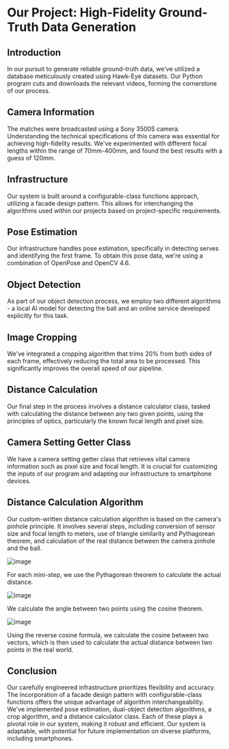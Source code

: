 # Our Project: High-Fidelity Ground-Truth Data Generation 

## Introduction
In our pursuit to generate reliable ground-truth data, we've utilized a database meticulously created using Hawk-Eye datasets. Our Python program cuts and downloads the relevant videos, forming the cornerstone of our process.

## Camera Information
The matches were broadcasted using a Sony 3500S camera. Understanding the technical specifications of this camera was essential for achieving high-fidelity results. We've experimented with different focal lengths within the range of 70mm-400mm, and found the best results with a guess of 120mm.

## Infrastructure
Our system is built around a configurable-class functions approach, utilizing a facade design pattern. This allows for interchanging the algorithms used within our projects based on project-specific requirements.

## Pose Estimation
Our infrastructure handles pose estimation, specifically in detecting serves and identifying the first frame. To obtain this pose data, we're using a combination of OpenPose and OpenCV 4.6.

## Object Detection
As part of our object detection process, we employ two different algorithms - a local AI model for detecting the ball and an online service developed explicitly for this task.

## Image Cropping
We've integrated a cropping algorithm that trims 20% from both sides of each frame, effectively reducing the total area to be processed. This significantly improves the overall speed of our pipeline.

## Distance Calculation
Our final step in the process involves a distance calculator class, tasked with calculating the distance between any two given points, using the principles of optics, particularly the known focal length and pixel size.

## Camera Setting Getter Class
We have a camera setting getter class that retrieves vital camera information such as pixel size and focal length. It is crucial for customizing the inputs of our program and adapting our infrastructure to smartphone devices.

## Distance Calculation Algorithm
Our custom-written distance calculation algorithm is based on the camera's pinhole principle. It involves several steps, including conversion of sensor size and focal length to meters, use of triangle similarity and Pythagorean theorem, and calculation of the real distance between the camera pinhole and the ball. 

![image](https://github.com/eeren3411/SpeedoMeter/assets/77689346/9300e12f-ca04-4a5b-b0ad-bb9bc72d3b5f)


For each mini-step, we use the Pythagorean theorem to calculate the actual distance. 

![image](https://github.com/eeren3411/SpeedoMeter/assets/77689346/f35cc3f4-3629-4feb-8fb7-f1485ca1cdd1)

We calculate the angle between two points using the cosine theorem. 

![image](https://github.com/eeren3411/SpeedoMeter/assets/77689346/4339da15-913f-4d58-8e2a-7b7169f944e4)

Using the reverse cosine formula, we calculate the cosine between two vectors, which is then used to calculate the actual distance between two points in the real world.

## Conclusion
Our carefully engineered infrastructure prioritizes flexibility and accuracy. The incorporation of a facade design pattern with configurable-class functions offers the unique advantage of algorithm interchangeability. We've implemented pose estimation, dual-object detection algorithms, a crop algorithm, and a distance calculator class. Each of these plays a pivotal role in our system, making it robust and efficient. Our system is adaptable, with potential for future implementation on diverse platforms, including smartphones.

